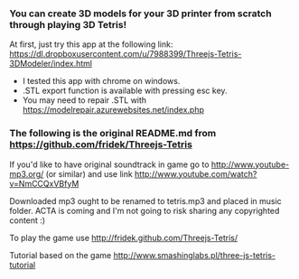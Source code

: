 ### You can create 3D models for your 3D printer from scratch through playing 3D Tetris! ###

At first, just try this app at the following link:
https://dl.dropboxusercontent.com/u/7988399/Threejs-Tetris-3DModeler/index.html

* I tested this app with chrome on windows.
* .STL export function is available with pressing esc key.
* You may need to repair .STL with https://modelrepair.azurewebsites.net/index.php

### The following is the original README.md from https://github.com/fridek/Threejs-Tetris ###

If you'd like to have original soundtrack in game go to http://www.youtube-mp3.org/ (or similar) and use link http://www.youtube.com/watch?v=NmCCQxVBfyM

Downloaded mp3 ought to be renamed to tetris.mp3 and placed in music folder. ACTA is coming and I'm not going to risk sharing any copyrighted content :)

To play the game use http://fridek.github.com/Threejs-Tetris/

Tutorial based on the game http://www.smashinglabs.pl/three-js-tetris-tutorial
